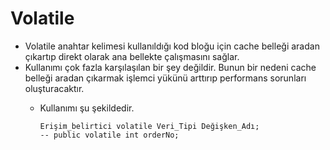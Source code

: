 # Volatile

- Volatile anahtar kelimesi kullanıldığı kod bloğu için cache belleği aradan çıkartıp
direkt olarak ana bellekte çalışmasını sağlar.
- Kullanımı çok fazla karşılaşılan bir şey değildir. Bunun bir nedeni cache belleği 
aradan çıkarmak işlemci yükünü arttırıp performans sorunları oluşturacaktır.
  - Kullanımı şu şekildedir. 

        Erişim_belirtici volatile Veri_Tipi Değişken_Adı;
        -- public volatile int orderNo;